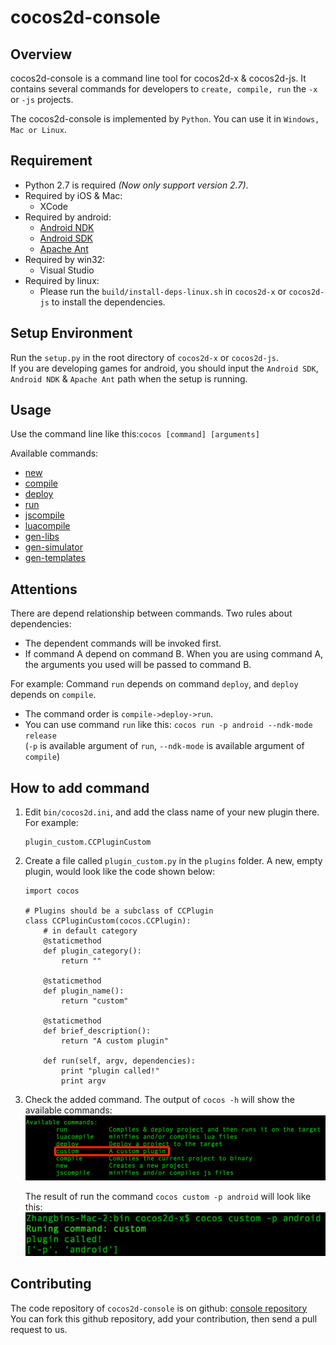 # cocos2d-console

## Overview
cocos2d-console is a command line tool for cocos2d-x & cocos2d-js. It contains several commands for developers to `create, compile, run` the `-x` or `-js` projects.

The cocos2d-console is implemented by `Python`. You can use it in `Windows, Mac or Linux`.

## Requirement

* Python 2.7 is required *(Now only support version 2.7)*.
* Required by iOS & Mac:
	* XCode
* Required by android:
	* [Android NDK](https://developer.android.com/tools/sdk/ndk/)
	* [Android SDK](https://developer.android.com/tools/sdk/)
	* [Apache Ant](http://ant.apache.org/)
* Required by win32:
	* Visual Studio
* Required by linux:
	* Please run the `build/install-deps-linux.sh` in `cocos2d-x` or `cocos2d-js` to install the dependencies.
	
## Setup Environment
Run the `setup.py` in the root directory of `cocos2d-x` or `cocos2d-js`.  
If you are developing games for android, you should input the `Android SDK`, `Android NDK` & `Apache Ant` path when the setup is running.

## Usage
Use the command line like this:`cocos [command] [arguments]`

Available commands:

* [new](cocos-new.md)
* [compile](cocos-compile.md)
* [deploy](cocos-deploy.md)
* [run](cocos-run.md)
* [jscompile](cocos-jscompile.md)
* [luacompile](cocos-luacompile.md)
* [gen-libs](cocos-gen-libs.md)
* [gen-simulator](cocos-gen-simulator.md)
* [gen-templates](cocos-gen-templates.md)

## Attentions  
There are depend relationship between commands. Two rules about dependencies:  

* The dependent commands will be invoked first.
* If command A depend on command B. When you are using command A, the arguments you used will be passed to command B.

For example: Command `run` depends on command `deploy`, and `deploy` depends on `compile`.  

* The command order is `compile->deploy->run`.
* You can use command `run` like this: `cocos run -p android --ndk-mode release`  
(`-p` is available argument of `run`, `--ndk-mode` is available argument of `compile`)

## How to add command

1. Edit `bin/cocos2d.ini`, and add the class name of your new plugin there. For example:  

	```
	plugin_custom.CCPluginCustom
	``` 

2. Create a file called `plugin_custom.py` in the `plugins` folder.
	A new, empty plugin, would look like the code shown below:

	```
	import cocos

    # Plugins should be a subclass of CCPlugin
    class CCPluginCustom(cocos.CCPlugin):   
        # in default category
        @staticmethod
        def plugin_category():
            return ""

        @staticmethod
        def plugin_name():
            return "custom"

        @staticmethod
        def brief_description():
            return "A custom plugin"                

        def run(self, argv, dependencies):
            print "plugin called!"
            print argv
	```
3. Check the added command. The output of `cocos -h` will show the available commands:  
	![available commands](available_cmds.jpg)
	
	The result of run the command `cocos custom -p android` will look like this:  
	![run custom](run_custom.jpg)

## Contributing

The code repository of `cocos2d-console` is on github: [console repository](https://github.com/cocos2d/cocos2d-console)  
You can fork this github repository, add your contribution, then send a pull request to us.
